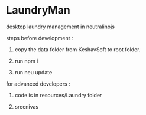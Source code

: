 # LaundryMan
desktop laundry management in neutralinojs

steps before development : 

1.  copy the data folder from KeshavSoft to root folder.

2.  run npm i

3.  run neu update

for advanced developers :

1.  code is in resources/Laundry folder

2. sreenivas

